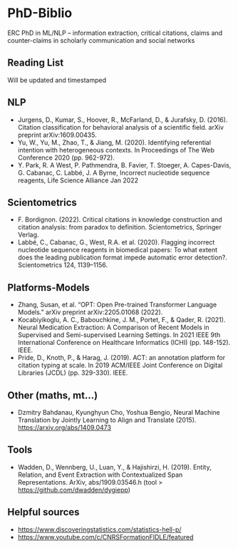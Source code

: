 # PhD-Biblio
ERC PhD in ML/NLP – information extraction, critical citations, claims and counter-claims in scholarly communication and social networks

## Reading List
Will be updated and timestamped

## NLP
  
- Jurgens, D., Kumar, S., Hoover, R., McFarland, D., & Jurafsky, D. (2016). Citation classification for behavioral analysis of a scientific field. arXiv preprint arXiv:1609.00435.
- Yu, W., Yu, M., Zhao, T., & Jiang, M. (2020). Identifying referential intention with heterogeneous contexts. In Proceedings of The Web Conference 2020 (pp. 962-972).
- Y. Park, R. A West, P. Pathmendra, B. Favier, T. Stoeger, A. Capes-Davis, G. Cabanac, C. Labbé, J. A Byrne, Incorrect nucleotide sequence reagents, Life Science Alliance Jan 2022


## Scientometrics 

-  F. Bordignon. (2022). Critical citations in knowledge construction and citation analysis: from paradox to definition. Scientometrics, Springer Verlag.
-  Labbé, C., Cabanac, G., West, R.A. et al. (2020). Flagging incorrect nucleotide sequence reagents in biomedical papers: To what extent does the leading publication format impede automatic error detection?. Scientometrics 124, 1139–1156.

## Platforms-Models 

- Zhang, Susan, et al. “OPT: Open Pre-trained Transformer Language Models.” arXiv preprint arXiv:2205.01068 (2022).
- Kocabiyikoglu, A. C., Babouchkine, J. M., Portet, F., & Qader, R. (2021). Neural Medication Extraction: A Comparison of Recent Models in Supervised and Semi-supervised Learning Settings. In 2021 IEEE 9th International Conference on Healthcare Informatics (ICHI) (pp. 148-152). IEEE.
- Pride, D., Knoth, P., & Harag, J. (2019). ACT: an annotation platform for citation typing at scale. In 2019 ACM/IEEE Joint Conference on Digital Libraries (JCDL)
(pp. 329-330). IEEE.

## Other (maths, mt...)

- Dzmitry Bahdanau, Kyunghyun Cho, Yoshua Bengio, Neural Machine Translation by Jointly Learning to Align and Translate (2015). https://arxiv.org/abs/1409.0473

## Tools

- Wadden, D., Wennberg, U., Luan, Y., & Hajishirzi, H. (2019). Entity, Relation, and Event Extraction with Contextualized Span Representations. ArXiv, abs/1909.03546.h (tool > https://github.com/dwadden/dygiepp)

## Helpful sources

- https://www.discoveringstatistics.com/statistics-hell-p/
- https://www.youtube.com/c/CNRSFormationFIDLE/featured

